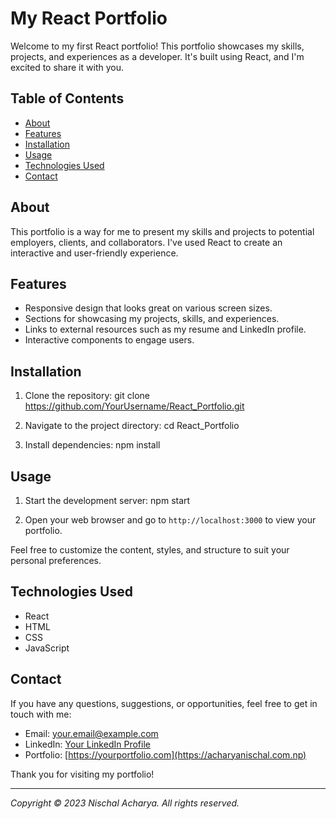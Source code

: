 # My React Portfolio

Welcome to my first React portfolio! This portfolio showcases my skills, projects, and experiences as a developer. It's built using React, and I'm excited to share it with you.

## Table of Contents
- [About](#about)
- [Features](#features)
- [Installation](#installation)
- [Usage](#usage)
- [Technologies Used](#technologies-used)
- [Contact](#contact)

## About
This portfolio is a way for me to present my skills and projects to potential employers, clients, and collaborators. I've used React to create an interactive and user-friendly experience.

## Features
- Responsive design that looks great on various screen sizes.
- Sections for showcasing my projects, skills, and experiences.
- Links to external resources such as my resume and LinkedIn profile.
- Interactive components to engage users.

## Installation
1. Clone the repository:
git clone https://github.com/YourUsername/React_Portfolio.git

2. Navigate to the project directory:
cd React_Portfolio

3. Install dependencies:
npm install


## Usage
1. Start the development server:
npm start

2. Open your web browser and go to `http://localhost:3000` to view your portfolio.

Feel free to customize the content, styles, and structure to suit your personal preferences.

## Technologies Used
- React
- HTML
- CSS
- JavaScript

## Contact
If you have any questions, suggestions, or opportunities, feel free to get in touch with me:
- Email: your.email@example.com
- LinkedIn: [Your LinkedIn Profile](https://www.linkedin.com/in/nischal-acharya101/)
- Portfolio: [https://yourportfolio.com](https://acharyanischal.com.np)

Thank you for visiting my portfolio!

---
*Copyright © 2023 Nischal Acharya. All rights reserved.*
